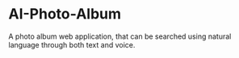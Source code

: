 # AI-Photo-Album
A photo album web application, that can be searched using natural language through both text and voice.
